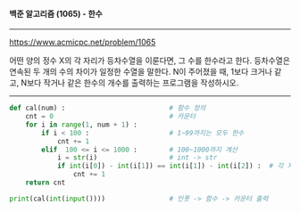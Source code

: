 #### 백준 알고리즘 (1065) - 한수

---

https://www.acmicpc.net/problem/1065

어떤 양의 정수 X의 각 자리가 등차수열을 이룬다면, 그 수를 한수라고 한다. 등차수열은 연속된 두 개의 수의 차이가 일정한 수열을 말한다. N이 주어졌을 때, 1보다 크거나 같고, N보다 작거나 같은 한수의 개수를 출력하는 프로그램을 작성하시오. 

---



```python
def cal(num) :                          # 함수 정의
    cnt = 0                             # 카운터
    for i in range(1, num + 1) :        
        if i < 100 :                    # 1~99까지는 모두 한수
            cnt += 1
        elif  100 <= i <= 1000 :        # 100~1000까지 계산 
            i = str(i)                  # int -> str
            if int(i[0]) - int(i[1]) == int(i[1]) - int(i[2]) :  # 각 자리 간 차 계산
                cnt += 1    
    return cnt

print(cal(int(input())))                # 인풋 -> 함수 -> 카운터 출력
```

